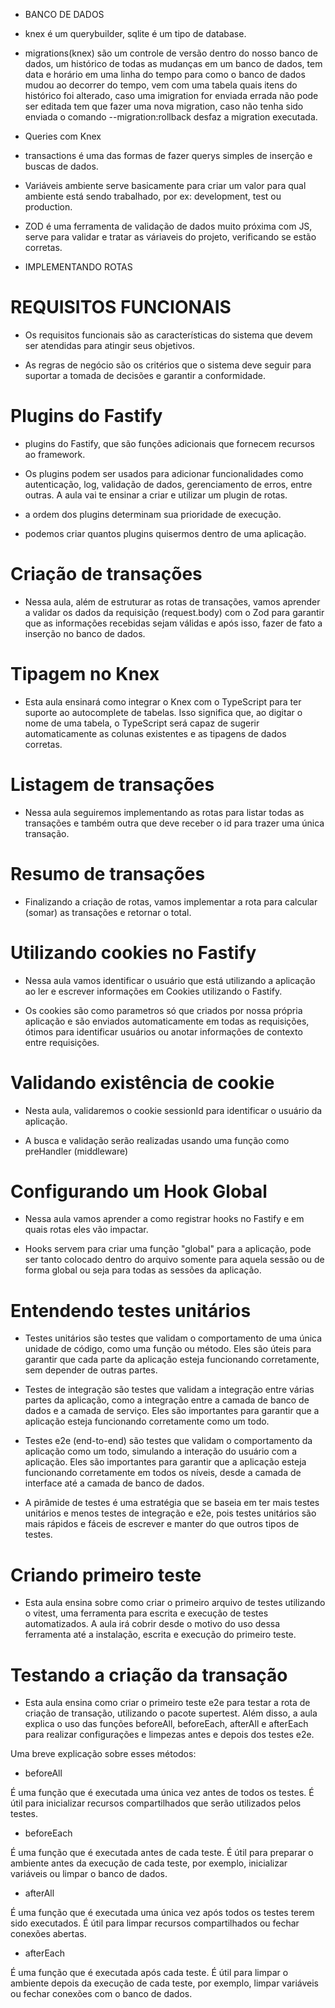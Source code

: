 
* BANCO DE DADOS

- knex é um querybuilder, sqlite é um tipo de database.

- migrations(knex) são um controle de versão dentro do nosso banco de dados, um histórico de todas as mudanças em um banco de dados, tem data e horário em uma linha do tempo para como o banco de dados mudou ao decorrer do tempo, vem com uma tabela quais itens do histórico foi alterado, caso uma imigration for enviada errada não pode ser editada tem que fazer uma nova migration, caso não tenha sido enviada o comando --migration:rollback desfaz a migration executada.

* Queries com Knex

- transactions é uma das formas de fazer querys simples de inserção e buscas de dados.

- Variáveis ambiente serve basicamente para criar um valor para qual ambiente está sendo trabalhado, por ex: development, test ou production.

- ZOD é uma ferramenta de validação de dados muito próxima com JS, serve para validar e tratar as váriaveis do projeto, verificando se estão corretas.



* IMPLEMENTANDO ROTAS

# REQUISITOS FUNCIONAIS

- Os requisitos funcionais são as características do sistema que devem ser atendidas para atingir seus objetivos.

- As regras de negócio são os critérios que o sistema deve seguir para suportar a tomada de decisões e garantir a conformidade.

# Plugins do Fastify

- plugins do Fastify, que são funções adicionais que fornecem recursos ao framework.

- Os plugins podem ser usados para adicionar funcionalidades como autenticação, log, validação de dados, gerenciamento de erros, entre outras. A aula vai te ensinar a criar e utilizar um plugin de rotas.

- a ordem dos plugins determinam sua prioridade de execução.

- podemos criar quantos plugins quisermos dentro de uma aplicação.

# Criação de transações

- Nessa aula, além de estruturar as rotas de transações, vamos aprender a validar os dados da requisição (request.body) com o Zod para garantir que as informações recebidas sejam válidas e após isso, fazer de fato a inserção no banco de dados.

# Tipagem no Knex

- Esta aula ensinará como integrar o Knex com o TypeScript para ter suporte ao autocomplete de tabelas. Isso significa que, ao digitar o nome de uma tabela, o TypeScript será capaz de sugerir automaticamente as colunas existentes e as tipagens de dados corretas.

# Listagem de transações

- Nessa aula seguiremos implementando as rotas para listar todas as transações e também outra que deve receber o id para trazer uma única transação.

# Resumo de transações

- Finalizando a criação de rotas, vamos implementar a rota para calcular (somar) as transações e retornar o total.

# Utilizando cookies no Fastify

- Nessa aula vamos identificar o usuário que está utilizando a aplicação ao ler e escrever informações em Cookies utilizando o Fastify.

- Os cookies são como parametros só que criados por nossa própria aplicação e são enviados automaticamente em todas as requisições, ótimos para identificar usuários ou anotar informações de contexto entre requisições.

# Validando existência de cookie

- Nesta aula, validaremos o cookie sessionId para identificar o usuário da aplicação.

- A busca e validação serão realizadas usando uma função como preHandler (middleware)

# Configurando um Hook Global

- Nessa aula vamos aprender a como registrar hooks no Fastify e em quais rotas eles vão impactar.

- Hooks servem para criar uma função "global" para a aplicação, pode ser tanto colocado dentro do arquivo somente para aquela sessão ou de forma global ou seja para todas as sessões da aplicação.


# Entendendo testes unitários

- Testes unitários são testes que validam o comportamento de uma única unidade de código, como uma função ou método. Eles são úteis para garantir que cada parte da aplicação esteja funcionando corretamente, sem depender de outras partes.

- Testes de integração são testes que validam a integração entre várias partes da aplicação, como a integração entre a camada de banco de dados e a camada de serviço. Eles são importantes para garantir que a aplicação esteja funcionando corretamente como um todo.

- Testes e2e (end-to-end) são testes que validam o comportamento da aplicação como um todo, simulando a interação do usuário com a aplicação. Eles são importantes para garantir que a aplicação esteja funcionando corretamente em todos os níveis, desde a camada de interface até a camada de banco de dados.

- A pirâmide de testes é uma estratégia que se baseia em ter mais testes unitários e menos testes de integração e e2e, pois testes unitários são mais rápidos e fáceis de escrever e manter do que outros tipos de testes.

# Criando primeiro teste

- Esta aula ensina sobre como criar o primeiro arquivo de testes utilizando o vitest, uma ferramenta para escrita e execução de testes automatizados. A aula irá cobrir desde o motivo do uso dessa ferramenta até a instalação, escrita e execução do primeiro teste.

# Testando a criação da transação

- Esta aula ensina como criar o primeiro teste e2e para testar a rota de criação de transação, utilizando o pacote supertest. Além disso, a aula explica o uso das funções beforeAll, beforeEach, afterAll e afterEach para realizar configurações e limpezas antes e depois dos testes e2e.

Uma breve explicação sobre esses métodos:

- beforeAll

É uma função que é executada uma única vez antes de todos os testes. É útil para inicializar recursos compartilhados que serão utilizados pelos testes.

- beforeEach

É uma função que é executada antes de cada teste. É útil para preparar o ambiente antes da execução de cada teste, por exemplo, inicializar variáveis ou limpar o banco de dados.

- afterAll

É uma função que é executada uma única vez após todos os testes terem sido executados. É útil para limpar recursos compartilhados ou fechar conexões abertas.

- afterEach

É uma função que é executada após cada teste. É útil para limpar o ambiente depois da execução de cada teste, por exemplo, limpar variáveis ou fechar conexões com o banco de dados.
